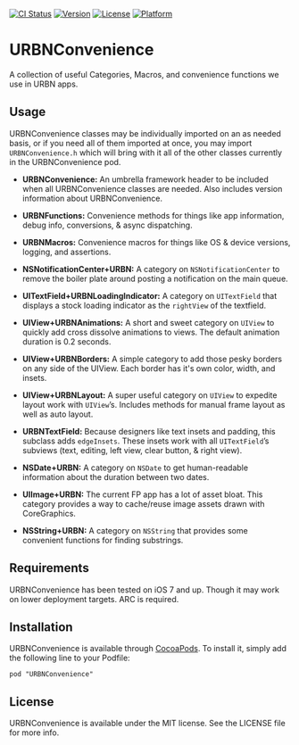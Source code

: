 [![CI Status](http://img.shields.io/travis/urbn/URBNConvenience.svg?style=flat)](https://travis-ci.org/urbn/URBNConvenience)
[![Version](https://img.shields.io/cocoapods/v/URBNConvenience.svg?style=flat)](http://cocoadocs.org/docsets/URBNConvenience)
[![License](https://img.shields.io/cocoapods/l/URBNConvenience.svg?style=flat)](http://cocoadocs.org/docsets/URBNConvenience)
[![Platform](https://img.shields.io/cocoapods/p/URBNConvenience.svg?style=flat)](http://cocoadocs.org/docsets/URBNConvenience)

# URBNConvenience

A collection of useful Categories, Macros, and convenience functions we use in URBN apps.

## Usage

URBNConvenience classes may be individually imported on an as needed basis, or if you need all of them imported at once, you may import `URBNConvenience.h` which will bring with it all of the other classes currently in the URBNConvenience pod.

* __URBNConvenience:__ An umbrella framework header to be included when all URBNConvenience classes are needed. Also includes version information about URBNConvenience.

* __URBNFunctions:__ Convenience methods for things like app information, debug info, conversions, & async dispatching.

* __URBNMacros:__ Convenience macros for things like OS & device versions, logging, and assertions.

* __NSNotificationCenter+URBN:__ A category on `NSNotificationCenter` to remove the boiler plate around posting a notification on the main queue.

* __UITextField+URBNLoadingIndicator:__ A category on `UITextField` that displays a stock loading indicator as the `rightView` of the textfield.

* __UIView+URBNAnimations:__ A short and sweet category on `UIView` to quickly add cross dissolve animations to views. The default animation duration is 0.2 seconds.

* __UIView+URBNBorders:__ A simple category to add those pesky borders on any side of the UIView.   Each border has it's own color, width, and insets.

* __UIView+URBNLayout:__ A super useful category on `UIView` to expedite layout work with `UIView`’s. Includes methods for manual frame layout as well as auto layout.

* __URBNTextField:__ Because designers like text insets and padding, this subclass adds `edgeInsets`. These insets work with all `UITextField`’s subviews (text, editing, left view, clear button, & right view).

* __NSDate+URBN:__ A category on `NSDate` to get human-readable information about the duration between two dates.

* __UIImage+URBN:__ The current FP app has a lot of asset bloat. This category provides a way to cache/reuse image assets drawn with CoreGraphics.

* __NSString+URBN:__ A category on `NSString` that provides some convenient functions for finding substrings.


## Requirements

URBNConvenience has been tested on iOS 7 and up. Though it may work on lower deployment targets. ARC is required.

## Installation

URBNConvenience is available through [CocoaPods](http://cocoapods.org). To install it, simply add the following line to your Podfile:

```
pod "URBNConvenience"
```

## License

URBNConvenience is available under the MIT license. See the LICENSE file for more info.


